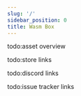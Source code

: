 ```yaml
---
slug: '/'
sidebar_position: 0
title: Wasm Box
---
```


todo:asset overview

todo:store links

todo:discord links

todo:issue tracker links